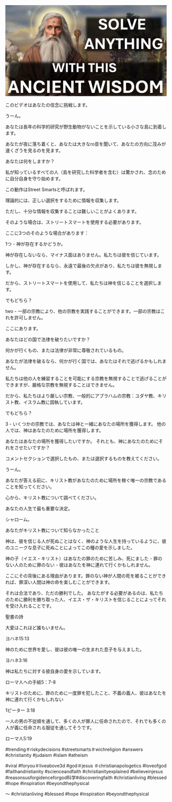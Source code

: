 ![Video cover image](../cover.jpg "cover photo")

このビデオはあなたの信念に挑戦します。

うーん。

あなたは長年の科学的研究が野生動物がないことを示している小さな島に到着します。

あなたが夜に落ち着くと、あなたは大きなro音を聞いて、あなたの方向に茂みが速くざうを見るのを見ます。

あなたは何をしますか？

私が知っているすべての人（島を研究した科学者を含む）は驚かされ、念のために自分自身を守り始めます。

この動作はStreet Smartsと呼ばれます。

理論的には、正しい選択をするために情報を収集します。

ただし、十分な情報を収集することは難しいことがよくあります。

そのような場合は、ストリートスマートを使用する必要があります。

ここに3つのそのような場合があります：

1つ - 神が存在するかどうか。

神が存在しないなら、マイナス面はありません。私たちは彼を信じています。

しかし、神が存在するなら、永遠で最後の欠点があり、私たちは彼を無視します。

だから、ストリートスマートを使用して、私たちは神を信じることを選択します。

でもどちら？

two  - 一部の宗教により、他の宗教を実践することができます。一部の宗教はこれを許可しません。

ここにあります。

あなたはどの国で法律を破りたいですか？

何かが行くもの、または法律が非常に尊敬されているもの。

あなたが法律を破るなら、何かが行く国では、あなたはそれで逃げるかもしれません。

私たちは他の人を練習することを可能にする宗教を無視することで逃げることができますが、厳格な宗教を無視することはできません。

だから、私たちはより厳しい宗教、一般的にアブラハムの宗教：ユダヤ教、キリスト教、イスラム教に固執しています。

でもどちら？

3  - いくつかの宗教では、あなたは神と一緒にあなたの場所を獲得します。 他の人では、神はあなたのために場所を獲得します。

あなたはあなたの場所を獲得したいですか。 それとも、神にあなたのためにそれをさせたいですか？

コメントセクションで選択したもの、または選択するものを教えてください。

うーん。

あなたが答える前に、キリスト教があなたのために場所を稼ぐ唯一の宗教であることを知ってください。

心から、キリスト教について調べてください。

あなたの人生で最も重要な決定。

シャローム。

あなたがキリスト教について知らなかったこと

神は、彼を信じる人が死ぬことはなく、神のような人生を持っているように、彼のユニークな息子に死ぬことによってこの種の愛を示しました。

神の子（イエス・キリスト）はあなたの罪のために苦しみ、死にました - 罪のない人のために罪のない - 彼はあなたを神に連れて行くかもしれません。

ここにその背後にある理由があります。罪のない神が人間の死を被ることができれば、罪深い人間は神の命を楽しむことができます。

それは合法であり、ただの勝利でした。 あなたがする必要があるのは、私たちのために勝利を勝ち取った人、イエス・ザ・キリストを信じることによってそれを受け入れることです。

聖書の詩

大愛はこれほど誰もいません。

ヨハネ15:13

神のために世界を愛し、彼は彼の唯一の生まれた息子を与えました。

ヨハネ3:16

神は私たちに対する彼自身の愛を示しています。

ローマ人への手紙5：7-8

キリストのために、罪のために一度罪を犯したこと、不義の義人、彼はあなたを神に連れて行くかもしれない

1ピーター 3:18

一人の男の不従順を通して、多くの人が罪人に任命されたので、それでも多くの人が義に任命される服従を通してそうです。

ローマ人5:19

#trending＃riskydecisions #streetsmarts＃wichreligion #answers #christianity #judaism #islam #atheism

#viral #foryou＃liveabove3d #god＃jesus ＃christianapologetics #loveofgod #faithandristianity #scienceandfaith #christianityexplained #believeinjesus #reasonsusforgidenceforgod科学#discoveringfaith #christianliving #blessed #hope #inspiration #beyondthephysical

〜  #christianliving #blessed #hope #inspiration #beyondthephysical